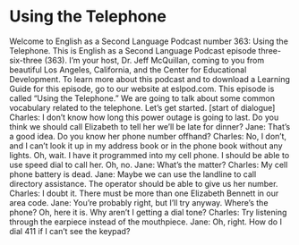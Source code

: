 # Using the Telephone

Welcome to English as a Second Language Podcast number 363: Using the Telephone.  This is English as a Second Language Podcast episode three-six-three (363).  I’m your host, Dr. Jeff McQuillan, coming to you from beautiful Los Angeles, California, and the Center for Educational Development.  To learn more about this podcast and to download a Learning Guide for this episode, go to our website at eslpod.com.  This episode is called “Using the Telephone.”  We are going to talk about some common vocabulary related to the telephone.  Let’s get started.  [start of dialogue]  Charles:  I don’t know how long this power outage is going to last.  Do you think we should call Elizabeth to tell her we’ll be late for dinner?  Jane:  That’s a good idea.  Do you know her phone number offhand?  Charles:  No, I don’t, and I can’t look it up in my address book or in the phone book without any lights.  Oh, wait.  I have it programmed into my cell phone.  I should be able to use speed dial to call her.  Oh, no.  Jane:  What’s the matter?  Charles:  My cell phone battery is dead.    Jane:  Maybe we can use the landline to call directory assistance.  The operator should be able to give us her number.  Charles:  I doubt it.  There must be more than one Elizabeth Bennett in our area code.    Jane:  You’re probably right, but I’ll try anyway.  Where’s the phone?  Oh, here it is.  Why aren’t I getting a dial tone?    Charles:  Try listening through the earpiece instead of the mouthpiece.  Jane:  Oh, right.  How do I dial 411 if I can’t see the keypad? 